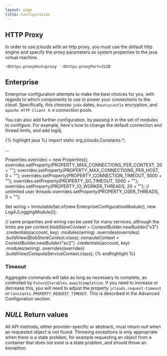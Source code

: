 ```yaml
---
layout: page
title: Configuration
---
```


## HTTP Proxy

In order to use jclouds with an http proxy, you must use the default http engine and
specify the proxy parameters as system properties to the java virtual machine.

```
-Dhttps.proxyHost=proxy  -Dhttps.proxyPort=3128
```

## Enterprise
Enterprise configuration attempts to make the best choices for you, with regards to which components to use to power your connections to the cloud. Specifically, this chooses `joda` dates, `bouncycastle` encryption, and `apache HTTP Client 4.0` connection pools.

You can also add further configuration, by passing it in the set of modules to configure.  For example, here's how to change the default connection and thread limits, and add log4j.

{% highlight java %}
import static org.jclouds.Constants.*;

...

Properties overrides = new Properties();
overrides.setProperty(PROPERTY_MAX_CONNECTIONS_PER_CONTEXT, 20 + "");
overrides.setProperty(PROPERTY_MAX_CONNECTIONS_PER_HOST, 0 + "");
overrides.setProperty(PROPERTY_CONNECTION_TIMEOUT, 5000 + "");
overrides.setProperty(PROPERTY_SO_TIMEOUT, 5000 + "");
overrides.setProperty(PROPERTY_IO_WORKER_THREADS, 20 + "");
// unlimited user threads
overrides.setProperty(PROPERTY_USER_THREADS, 0 + "");


Set<Module> wiring =  ImmutableSet.of(new EnterpriseConfigurationModule(), new Log4JLoggingModule());

// same properties and wiring can be used for many services, although the limits are per context
blobStoreContext = ContextBuilder.newBuilder("s3")
        .credentials(account, key)
        .modules(wiring)
        .overrides(overrides)
        .buildView(BlobStoreContext.class);
computeContext = ContextBuilder.newBuilder("ec2")
        .credentials(account, key)
        .modules(wiring)
        .overrides(overrides)
        .buildView(ComputeServiceContext.class);
{% endhighlight %}

### Timeout

Aggregate commands will take as long as necessary to complete, as controlled by `FutureIterables.awaitCompletion`. If you need to increase or decrease this, you will need to adjust the property `jclouds.request-timeout` or `Constants.PROPERTY_REQUEST_TIMEOUT`.  This is described in the Advanced Configuration section.

## *NULL* Return values

All API methods, either provider-specific or abstracti, must return _null_ when an requested object is not found.
Throwing exceptions is only appropriate when there is a state problem, for example requesting an object from a container that does not 
exist is a state problem, and should throw an exception.

